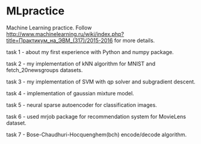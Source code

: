 # MLpractice
Machine Learning practice.
Follow http://www.machinelearning.ru/wiki/index.php?title=Практикум_на_ЭВМ_(317)/2015-2016 for more details.

task 1 - about my first experience with Python and numpy package.

task 2 - my implementation of kNN algorithm for MNIST and fetch_20newsgroups datasets.

task 3 - my implementation of SVM with qp solver and subgradient descent.

task 4 - implementation of gaussian mixture model.

task 5 - neural sparse autoencoder for classification images.

task 6 - used mrjob package for recommendation system for MovieLens dataset.

task 7 - Bose-Chaudhuri-Hocquenghem(bch) encode/decode algorithm.
